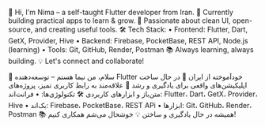 👋 Hi, I'm Nima – a self-taught Flutter developer from Iran.
🌱 Currently building practical apps to learn & grow.
🚀 Passionate about clean UI, open-source, and creating useful tools.
🛠️ Tech Stack:
    • Frontend: Flutter, Dart, GetX, Provider, Hive
    • Backend: Firebase, PocketBase, REST API, Node.js (learning)
    • Tools: Git, GitHub, Render, Postman
📚 Always learning, always building.
💡 Let's connect and collaborate!


👋 سلام، من نیما هستم – توسعه‌دهنده Flutter خودآموخته از ایران
🌱 در حال ساخت اپلیکیشن‌های واقعی برای یادگیری و رشد
🚀 علاقه‌مند به رابط کاربری تمیز، پروژه‌های متن‌باز و ابزارهای کاربردی
🛠️ تکنولوژی‌ها:
    • فرانت‌اند: Flutter، Dart، GetX، Provider، Hive
    • بک‌اند: Firebase، PocketBase، REST APi
    • ابزارها: Git، GitHub، Render، Postman
📚 همیشه در حال یادگیری و ساختن
💡 خوشحال می‌شم همکاری کنیم!

